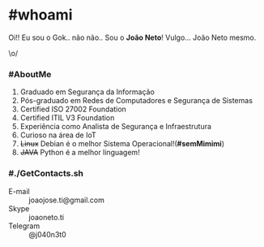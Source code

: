 # #whoami 

Oi!! Eu sou o Gok.. não não.. Sou o **João Neto**! Vulgo... João Neto mesmo.

\o/

### #AboutMe

1. Graduado em Segurança da Informação
1. Pós-graduado em Redes de Computadores e Segurança de Sistemas
1. Certified ISO 27002 Foundation
1. Certified ITIL V3 Foundation
1. Experiência como Analista de Segurança e Infraestrutura
1. Curioso na área de IoT
1. ~~Linux~~ Debian é o melhor Sistema Operacional!(**#semMimimi**)
1. ~~JAVA~~ Python é a melhor linguagem!

### #./GetContacts.sh

<dl>
<dt>E-mail</dt>
<dd>joaojose.ti@gmail.com</dd>
<dt>Skype</dt>
<dd>joaoneto.ti</dd>
<dt>Telegram</dt>
<dd>@j040n3t0</dd>
</dl>

